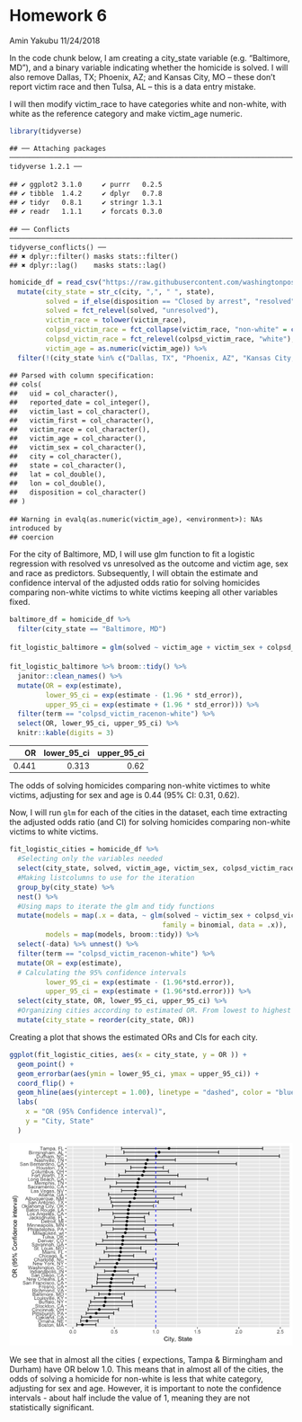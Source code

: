 Homework 6
================
Amin Yakubu
11/24/2018

In the code chunk below, I am creating a city\_state variable (e.g. “Baltimore, MD”), and a binary variable indicating whether the homicide is solved. I will also remove Dallas, TX; Phoenix, AZ; and Kansas City, MO – these don’t report victim race and then Tulsa, AL – this is a data entry mistake.

I will then modify victim\_race to have categories white and non-white, with white as the reference category and make victim\_age numeric.

``` r
library(tidyverse)
```

    ## ── Attaching packages ─────────────────────────────────────────────────────────────────────────────────────────── tidyverse 1.2.1 ──

    ## ✔ ggplot2 3.1.0     ✔ purrr   0.2.5
    ## ✔ tibble  1.4.2     ✔ dplyr   0.7.8
    ## ✔ tidyr   0.8.1     ✔ stringr 1.3.1
    ## ✔ readr   1.1.1     ✔ forcats 0.3.0

    ## ── Conflicts ────────────────────────────────────────────────────────────────────────────────────────────── tidyverse_conflicts() ──
    ## ✖ dplyr::filter() masks stats::filter()
    ## ✖ dplyr::lag()    masks stats::lag()

``` r
homicide_df = read_csv("https://raw.githubusercontent.com/washingtonpost/data-homicides/master/homicide-data.csv", col_names = TRUE) %>% 
  mutate(city_state = str_c(city, ",", " ", state),
         solved = if_else(disposition == "Closed by arrest", "resolved", "unresolved"),
         solved = fct_relevel(solved, "unresolved"),
         victim_race = tolower(victim_race),
         colpsd_victim_race = fct_collapse(victim_race, "non-white" = c("asian","black", "hispanic", "other", "unknown")),
         colpsd_victim_race = fct_relevel(colpsd_victim_race, "white"),
         victim_age = as.numeric(victim_age)) %>% 
  filter(!(city_state %in% c("Dallas, TX", "Phoenix, AZ", "Kansas City, MO", "Tulsa, AL")))
```

    ## Parsed with column specification:
    ## cols(
    ##   uid = col_character(),
    ##   reported_date = col_integer(),
    ##   victim_last = col_character(),
    ##   victim_first = col_character(),
    ##   victim_race = col_character(),
    ##   victim_age = col_character(),
    ##   victim_sex = col_character(),
    ##   city = col_character(),
    ##   state = col_character(),
    ##   lat = col_double(),
    ##   lon = col_double(),
    ##   disposition = col_character()
    ## )

    ## Warning in evalq(as.numeric(victim_age), <environment>): NAs introduced by
    ## coercion

For the city of Baltimore, MD, I will use glm function to fit a logistic regression with resolved vs unresolved as the outcome and victim age, sex and race as predictors. Subsequently, I will obtain the estimate and confidence interval of the adjusted odds ratio for solving homicides comparing non-white victims to white victims keeping all other variables fixed.

``` r
baltimore_df = homicide_df %>% 
  filter(city_state == "Baltimore, MD")

fit_logistic_baltimore = glm(solved ~ victim_age + victim_sex + colpsd_victim_race, data = baltimore_df, family = binomial())

fit_logistic_baltimore %>% broom::tidy() %>% 
  janitor::clean_names() %>% 
  mutate(OR = exp(estimate),
         lower_95_ci = exp(estimate - (1.96 * std_error)),
         upper_95_ci = exp(estimate + (1.96 * std_error))) %>% 
  filter(term == "colpsd_victim_racenon-white") %>% 
  select(OR, lower_95_ci, upper_95_ci) %>% 
  knitr::kable(digits = 3)
```

|     OR|  lower\_95\_ci|  upper\_95\_ci|
|------:|--------------:|--------------:|
|  0.441|          0.313|           0.62|

The odds of solving homicides comparing non-white victimes to white victims, adjusting for sex and age is 0.44 (95% CI: 0.31, 0.62).

Now, I will run `glm` for each of the cities in the dataset, each time extracting the adjusted odds ratio (and CI) for solving homicides comparing non-white victims to white victims.

``` r
fit_logistic_cities = homicide_df %>% 
  #Selecting only the variables needed
  select(city_state, solved, victim_age, victim_sex, colpsd_victim_race) %>%
  #Making listcolumns to use for the iteration
  group_by(city_state) %>% 
  nest() %>% 
  #Using maps to iterate the glm and tidy functions
  mutate(models = map(.x = data, ~ glm(solved ~ victim_sex + colpsd_victim_race + victim_age, 
                                      family = binomial, data = .x)),
         models = map(models, broom::tidy)) %>% 
  select(-data) %>% unnest() %>% 
  filter(term == "colpsd_victim_racenon-white") %>% 
  mutate(OR = exp(estimate),
  # Calculating the 95% confidence intervals
         lower_95_ci = exp(estimate - (1.96*std.error)),
         upper_95_ci = exp(estimate + (1.96*std.error))) %>% 
  select(city_state, OR, lower_95_ci, upper_95_ci) %>% 
  #Organizing cities according to estimated OR. From lowest to highest
  mutate(city_state = reorder(city_state, OR))
```

Creating a plot that shows the estimated ORs and CIs for each city.

``` r
ggplot(fit_logistic_cities, aes(x = city_state, y = OR )) + 
  geom_point() + 
  geom_errorbar(aes(ymin = lower_95_ci, ymax = upper_95_ci)) + 
  coord_flip() +
  geom_hline(aes(yintercept = 1.00), linetype = "dashed", color = "blue") + 
  labs(
    x = "OR (95% Confidence interval)",
    y = "City, State"
  )
```

![](p8105_hw6_ay2416_files/figure-markdown_github/unnamed-chunk-5-1.png)

We see that in almost all the cities ( expections, Tampa & Birmingham and Durham) have OR below 1.0. This means that in almost all of the cities, the odds of solving a homicide for non-white is less that white category, adjusting for sex and age. However, it is important to note the confidence intervals - about half include the value of 1, meaning they are not statistically significant.
